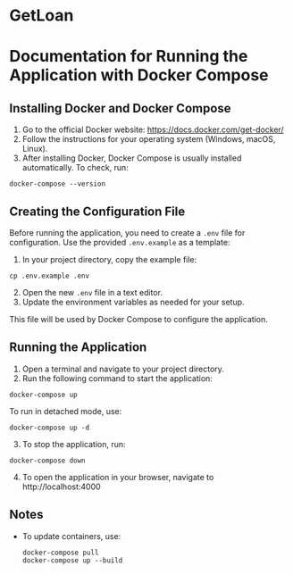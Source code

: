 # GetLoan

# Documentation for Running the Application with Docker Compose

## Installing Docker and Docker Compose

1. Go to the official Docker website: https://docs.docker.com/get-docker/
2. Follow the instructions for your operating system (Windows, macOS, Linux).
3. After installing Docker, Docker Compose is usually installed automatically. To check, run:
  ```
  docker-compose --version
  ```

## Creating the Configuration File

Before running the application, you need to create a `.env` file for configuration. Use the provided `.env.example` as a template:

1. In your project directory, copy the example file:
  ```
  cp .env.example .env
  ```
2. Open the new `.env` file in a text editor.
3. Update the environment variables as needed for your setup.

This file will be used by Docker Compose to configure the application.

## Running the Application

1. Open a terminal and navigate to your project directory.
2. Run the following command to start the application:
  ```
  docker-compose up
  ```
  To run in detached mode, use:
  ```
  docker-compose up -d
  ```
3. To stop the application, run:
  ```
  docker-compose down
  ```

4. To open the application in your browser, navigate to http://localhost:4000

## Notes

- To update containers, use:
  ```
  docker-compose pull
  docker-compose up --build
  ```
